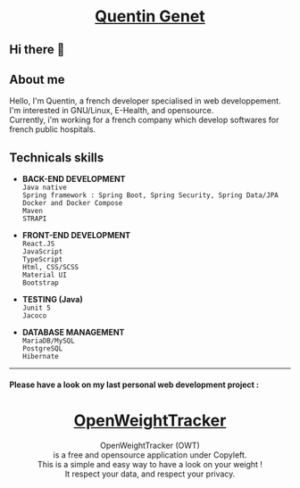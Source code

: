 
# <center><a rel="noopener noreferrer" target="_blank" href="https://www.quentingenet.fr">Quentin Genet</a></center>

## Hi there 👋

## About me
Hello, I'm Quentin, a french developer specialised in web developpement.<br>
I'm interested in GNU/Linux, E-Health, and opensource.<br>
Currently, i'm working for a french company which develop softwares for french public hospitals.

## Technicals skills  
* <strong>BACK-END DEVELOPMENT</strong><br>
 `Java native`<br>
`Spring framework : Spring Boot, Spring Security, Spring Data/JPA`<br>
`Docker and Docker Compose`<br>
`Maven`<br>
`STRAPI`<br>

* <strong>FRONT-END DEVELOPMENT</strong><br>
`React.JS`<br>
`JavaScript`<br>
`TypeScript`<br>
`Html, CSS/SCSS`<br>
`Material UI`<br>
`Bootstrap`<br>


* <strong>TESTING (Java)</strong><br>
`Junit 5`<br>
`Jacoco`<br>

* <strong>DATABASE MANAGEMENT</strong><br>
`MariaDB/MySQL`<br>
`PostgreSQL`<br>
`Hibernate`<br>

---------------------------------------------------------------------------------------

#### Please have a look on my last personal web development project : 
# <center><a rel="noopener noreferrer" target="_blank" href="https://gitlab.com/genetquentin/owt-back"><strong>OpenWeightTracker</strong></a></center>

<center>OpenWeightTracker (OWT)<br>is a free and opensource application under Copyleft.<br>
This is a simple and easy way to have a look on your  weight !<br>
It respect your data, and respect your privacy.</center>


